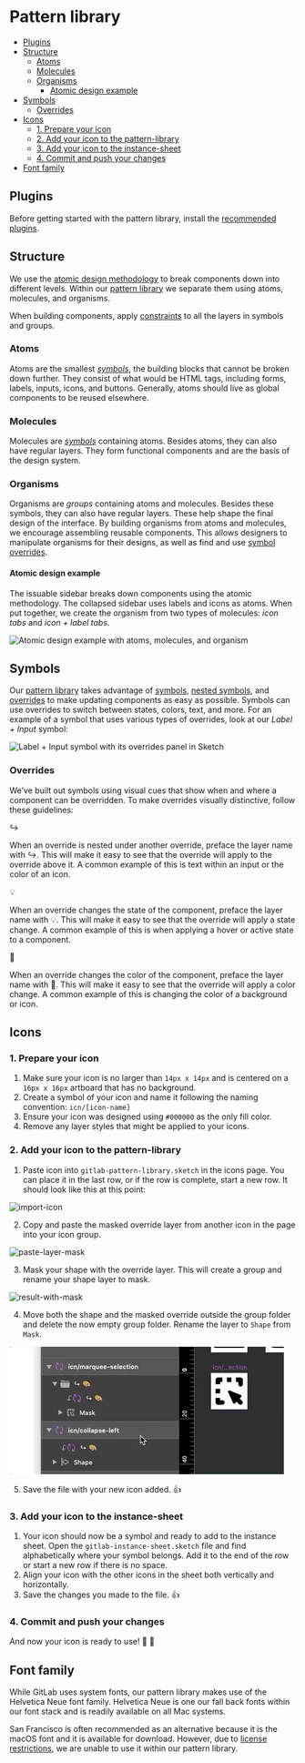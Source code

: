 # Pattern library

<!-- START doctoc generated TOC please keep comment here to allow auto update -->
<!-- DON'T EDIT THIS SECTION, INSTEAD RE-RUN doctoc TO UPDATE -->


- [Plugins](#plugins)
- [Structure](#structure)
  - [Atoms](#atoms)
  - [Molecules](#molecules)
  - [Organisms](#organisms)
    - [Atomic design example](#atomic-design-example)
- [Symbols](#symbols)
  - [Overrides](#overrides)
- [Icons](#icons)
  - [1. Prepare your icon](#1-prepare-your-icon)
  - [2. Add your icon to the pattern-library](#2-add-your-icon-to-the-pattern-library)
  - [3. Add your icon to the instance-sheet](#3-add-your-icon-to-the-instance-sheet)
  - [4. Commit and push your changes](#4-commit-and-push-your-changes)
- [Font family](#font-family)

<!-- END doctoc generated TOC please keep comment here to allow auto update -->

## Plugins

Before getting started with the pattern library, install the
[recommended plugins](/CONTRIBUTING.md#plugins).

## Structure

We use the [atomic design methodology](http://bradfrost.com/blog/post/atomic-web-design/)
to break components down into different levels. Within our [pattern library][pattern-library-file]
we separate them using atoms, molecules, and organisms.

When building components, apply [constraints](https://www.sketchapp.com/docs/layer-basics/constraints/)
to all the layers in symbols and groups.

### Atoms

Atoms are the smallest [_symbols_](#symbols), the building blocks that cannot
be broken down further. They consist of what would be HTML tags, including forms,
labels, inputs, icons, and buttons. Generally, atoms should live as global
components to be reused elsewhere.

### Molecules

Molecules are [_symbols_](#symbols) containing atoms. Besides atoms, they can
also have regular layers. They form functional components and are the basis of
the design system.

### Organisms

Organisms are _groups_ containing atoms and molecules. Besides these symbols,
they can also have regular layers. These help shape the final design of the
interface. By building organisms from atoms and molecules, we encourage
assembling reusable components. This allows designers to manipulate organisms
for their designs, as well as find and use [symbol overrides](#overrides).

#### Atomic design example

The issuable sidebar breaks down components using the atomic methodology. The
collapsed sidebar uses labels and icons as atoms. When put together, we create
the organism from two types of molecules: _icon tabs_ and _icon + label tabs_.

![Atomic design example with atoms, molecules, and organism](images/atomic-design.png)


## Symbols

Our [pattern library][pattern-library-file] takes advantage of [symbols](https://www.sketchapp.com/docs/symbols/),
[nested symbols](https://www.sketchapp.com/docs/symbols/nested-symbols/), and
[overrides](https://www.sketchapp.com/docs/symbols/editing-symbols/#overrides)
to make updating components as easy as possible. Symbols can use overrides to
switch between states, colors, text, and more. For an example of a symbol that
uses various types of overrides, look at our _Label + Input_ symbol:

![Label + Input symbol with its overrides panel in Sketch](images/symbol-overrides.png)

### Overrides

We’ve built out symbols using visual cues that show when and where a component
can be overridden. To make overrides visually distinctive, follow these guidelines:

↪

When an override is nested under another override, preface the layer name with
↪. This will make it easy to see that the override will apply to the override
above it. A common example of this is text within an input or the color of an icon.

💡

When an override changes the state of the component, preface the layer name with
💡. This will make it easy to see that the override will apply a state change.
A common example of this is when applying a hover or active state to a component.

🎨

When an override changes the color of the component, preface the layer name with
🎨. This will make it easy to see that the override will apply a color change.
A common example of this is changing the color of a background or icon.

[pattern-library-file]: /gitlab-pattern-library.sketch

## Icons

### 1. Prepare your icon

1. Make sure your icon is no larger than `14px x 14px` and is centered on a `16px x 16px` artboard that has no background.
1. Create a symbol of your icon and name it following the naming convention: `icn/[icon-name]` 
1. Ensure your icon was designed using `#000000` as the only fill color.
1. Remove any layer styles that might be applied to your icons.

### 2. Add your icon to the pattern-library

1. Paste icon into `gitlab-pattern-library.sketch` in the icons page. You can place it in the last row, or if the row is complete, start a new row. It should look like this at this point:

![import-icon](images/import-icon.png)

2. Copy and paste the masked override layer from another icon in the page into your icon group.

![paste-layer-mask](images/copy-paste-layer-mask.png)

3. Mask your shape with the override layer. This will create a group and rename your shape layer to mask.

![result-with-mask](images/result-with-mask.png)

4. Move both the shape and the masked override outside the group folder and delete the now empty group folder. Rename the layer to `Shape` from `Mask`.

![adjust-mask](images/layer-management-icon.gif)

5. Save the file with your new icon added. 👍

### 3. Add your icon to the instance-sheet

1. Your icon should now be a symbol and ready to add to the instance sheet. Open the `gitlab-instance-sheet.sketch` file and find alphabetically where your symbol belongs. Add it to the end of the row or start a new row if there is no space.
1. Align your icon with the other icons in the sheet both vertically and horizontally.
1. Save the changes you made to the file. 👍

### 4. Commit and push your changes
And now your icon is ready to use! 🎉 💪

## Font family

While GitLab uses system fonts, our pattern library makes use of the Helvetica
Neue font family. Helvetica Neue is one our fall back fonts within our font stack
and is readily available on all Mac systems.

San Francisco is often recommended as an alternative because it is the macOS
font and it is available for download. However, due to [license restrictions](https://en.wikipedia.org/wiki/San_Francisco_(sans-serif_typeface)#cite_ref-Apple_Developer_Fonts_3-2),
we are unable to use it within our pattern library.
